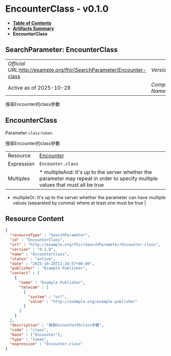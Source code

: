 # EncounterClass - v0.1.0

* [**Table of Contents**](toc.md)
* [**Artifacts Summary**](artifacts.md)
* **EncounterClass**

## SearchParameter: EncounterClass 

| | |
| :--- | :--- |
| *Official URL*:http://example.org/fhir/SearchParameter/Encounter-class | *Version*:0.1.0 |
| Active as of 2025-10-28 | *Computable Name*:EncounterClass |

 
搜尋Encounter的class參數 

## EncounterClass

Parameter `class`:`token`

搜尋Encounter的class參數

| | |
| :--- | :--- |
| Resource | [Encounter](http://hl7.org/fhir/R4/encounter.html) |
| Expression | `Encounter.class` |
| Multiples | * multipleAnd: It's up to the server whether the parameter may repeat in order to specify multiple values that must all be true
* multipleOr: It's up to the server whether the parameter can have multiple values (separated by comma) where at least one must be true
 |



## Resource Content

```json
{
  "resourceType" : "SearchParameter",
  "id" : "EncounterClass",
  "url" : "http://example.org/fhir/SearchParameter/Encounter-class",
  "version" : "0.1.0",
  "name" : "EncounterClass",
  "status" : "active",
  "date" : "2025-10-28T11:34:57+08:00",
  "publisher" : "Example Publisher",
  "contact" : [
    {
      "name" : "Example Publisher",
      "telecom" : [
        {
          "system" : "url",
          "value" : "http://example.org/example-publisher"
        }
      ]
    }
  ],
  "description" : "搜尋Encounter的class參數",
  "code" : "class",
  "base" : ["Encounter"],
  "type" : "token",
  "expression" : "Encounter.class"
}

```
